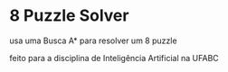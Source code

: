 # 8 Puzzle Solver

usa uma Busca A* para resolver um 8 puzzle

feito para a disciplina de Inteligência Artificial na UFABC


